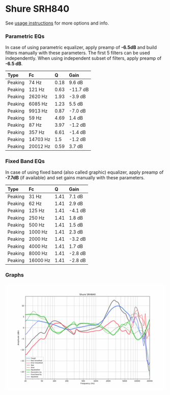 # Shure SRH840
See [usage instructions](https://github.com/jaakkopasanen/AutoEq#usage) for more options and info.

### Parametric EQs
In case of using parametric equalizer, apply preamp of **-6.5dB** and build filters manually
with these parameters. The first 5 filters can be used independently.
When using independent subset of filters, apply preamp of **-6.5 dB**.

| Type    | Fc       |    Q | Gain     |
|:--------|:---------|:-----|:---------|
| Peaking | 74 Hz    | 0.18 | 9.6 dB   |
| Peaking | 121 Hz   | 0.63 | -11.7 dB |
| Peaking | 2620 Hz  | 1.93 | -3.9 dB  |
| Peaking | 6085 Hz  | 1.23 | 5.5 dB   |
| Peaking | 9913 Hz  | 0.87 | -7.0 dB  |
| Peaking | 59 Hz    | 4.69 | 1.4 dB   |
| Peaking | 87 Hz    | 3.97 | -1.2 dB  |
| Peaking | 357 Hz   | 6.61 | -1.4 dB  |
| Peaking | 14703 Hz | 1.5  | -1.2 dB  |
| Peaking | 20012 Hz | 0.59 | 3.7 dB   |

### Fixed Band EQs
In case of using fixed band (also called graphic) equalizer, apply preamp of **-7.7dB**
(if available) and set gains manually with these parameters.

| Type    | Fc       |    Q | Gain    |
|:--------|:---------|:-----|:--------|
| Peaking | 31 Hz    | 1.41 | 7.1 dB  |
| Peaking | 62 Hz    | 1.41 | 2.9 dB  |
| Peaking | 125 Hz   | 1.41 | -4.1 dB |
| Peaking | 250 Hz   | 1.41 | 1.8 dB  |
| Peaking | 500 Hz   | 1.41 | 1.5 dB  |
| Peaking | 1000 Hz  | 1.41 | 2.3 dB  |
| Peaking | 2000 Hz  | 1.41 | -3.2 dB |
| Peaking | 4000 Hz  | 1.41 | 1.7 dB  |
| Peaking | 8000 Hz  | 1.41 | -2.8 dB |
| Peaking | 16000 Hz | 1.41 | -2.8 dB |

### Graphs
![](./Shure%20SRH840.png)
